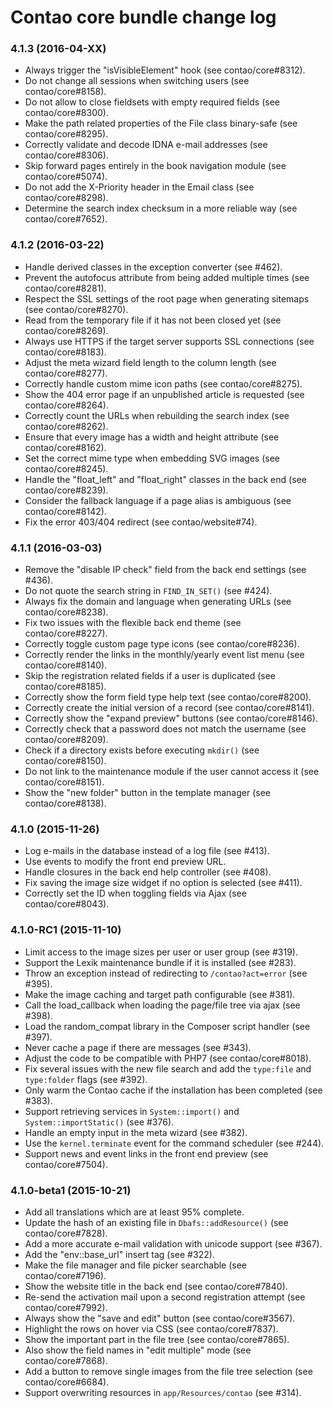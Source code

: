 # Contao core bundle change log

### 4.1.3 (2016-04-XX)

 * Always trigger the "isVisibleElement" hook (see contao/core#8312).
 * Do not change all sessions when switching users (see contao/core#8158).
 * Do not allow to close fieldsets with empty required fields (see contao/core#8300).
 * Make the path related properties of the File class binary-safe (see contao/core#8295).
 * Correctly validate and decode IDNA e-mail addresses (see contao/core#8306).
 * Skip forward pages entirely in the book navigation module (see contao/core#5074).
 * Do not add the X-Priority header in the Email class (see contao/core#8298).
 * Determine the search index checksum in a more reliable way (see contao/core#7652).

### 4.1.2 (2016-03-22)

 * Handle derived classes in the exception converter (see #462).
 * Prevent the autofocus attribute from being added multiple times (see contao/core#8281).
 * Respect the SSL settings of the root page when generating sitemaps (see contao/core#8270).
 * Read from the temporary file if it has not been closed yet (see contao/core#8269).
 * Always use HTTPS if the target server supports SSL connections (see contao/core#8183).
 * Adjust the meta wizard field length to the column length (see contao/core#8277).
 * Correctly handle custom mime icon paths (see contao/core#8275).
 * Show the 404 error page if an unpublished article is requested (see contao/core#8264).
 * Correctly count the URLs when rebuilding the search index (see contao/core#8262).
 * Ensure that every image has a width and height attribute (see contao/core#8162).
 * Set the correct mime type when embedding SVG images (see contao/core#8245).
 * Handle the "float_left" and "float_right" classes in the back end (see contao/core#8239).
 * Consider the fallback language if a page alias is ambiguous (see contao/core#8142).
 * Fix the error 403/404 redirect (see contao/website#74).

### 4.1.1 (2016-03-03)

 * Remove the "disable IP check" field from the back end settings (see #436).
 * Do not quote the search string in `FIND_IN_SET()` (see #424).
 * Always fix the domain and language when generating URLs (see contao/core#8238).
 * Fix two issues with the flexible back end theme (see contao/core#8227).
 * Correctly toggle custom page type icons (see contao/core#8236).
 * Correctly render the links in the monthly/yearly event list menu (see contao/core#8140).
 * Skip the registration related fields if a user is duplicated (see contao/core#8185).
 * Correctly show the form field type help text (see contao/core#8200).
 * Correctly create the initial version of a record (see contao/core#8141).
 * Correctly show the "expand preview" buttons (see contao/core#8146).
 * Correctly check that a password does not match the username (see contao/core#8209).
 * Check if a directory exists before executing `mkdir()` (see contao/core#8150).
 * Do not link to the maintenance module if the user cannot access it (see contao/core#8151).
 * Show the "new folder" button in the template manager (see contao/core#8138).

### 4.1.0 (2015-11-26)

 * Log e-mails in the database instead of a log file (see #413).
 * Use events to modify the front end preview URL.
 * Handle closures in the back end help controller (see #408).
 * Fix saving the image size widget if no option is selected (see #411).
 * Correctly set the ID when toggling fields via Ajax (see contao/core#8043).

### 4.1.0-RC1 (2015-11-10)

 * Limit access to the image sizes per user or user group (see #319).
 * Support the Lexik maintenance bundle if it is installed (see #283).
 * Throw an exception instead of redirecting to `/contao?act=error` (see #395).
 * Make the image caching and target path configurable (see #381).
 * Call the load_callback when loading the page/file tree via ajax (see #398).
 * Load the random_compat library in the Composer script handler (see #397).
 * Never cache a page if there are messages (see #343).
 * Adjust the code to be compatible with PHP7 (see contao/core#8018).
 * Fix several issues with the new file search and add the `type:file` and `type:folder` flags (see #392).
 * Only warm the Contao cache if the installation has been completed (see #383).
 * Support retrieving services in `System::import()` and `System::importStatic()` (see #376).
 * Handle an empty input in the meta wizard (see #382).
 * Use the `kernel.terminate` event for the command scheduler (see #244).
 * Support news and event links in the front end preview (see contao/core#7504).

### 4.1.0-beta1 (2015-10-21)

 * Add all translations which are at least 95% complete.
 * Update the hash of an existing file in `Dbafs::addResource()` (see contao/core#7828).
 * Add a more accurate e-mail validation with unicode support (see #367).
 * Add the "env::base_url" insert tag (see #322).
 * Make the file manager and file picker searchable (see contao/core#7196).
 * Show the website title in the back end (see contao/core#7840).
 * Re-send the activation mail upon a second registration attempt (see contao/core#7992).
 * Always show the "save and edit" button (see contao/core#3567).
 * Highlight the rows on hover via CSS (see contao/core#7837).
 * Show the important part in the file tree (see contao/core#7865).
 * Also show the field names in "edit multiple" mode (see contao/core#7868).
 * Add a button to remove single images from the file tree selection (see contao/core#6684).
 * Support overwriting resources in `app/Resources/contao` (see #314).
